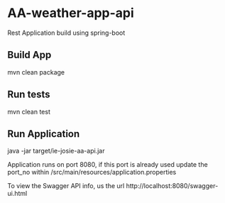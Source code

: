 # AA-weather-app-api
Rest Application build using spring-boot

## Build App
mvn clean package

## Run tests
mvn clean test

## Run Application
java -jar target/ie-josie-aa-api.jar

Application runs on port 8080, if this port is already used update the port_no within /src/main/resources/application.properties

To view the Swagger API info, us the url http://localhost:8080/swagger-ui.html

